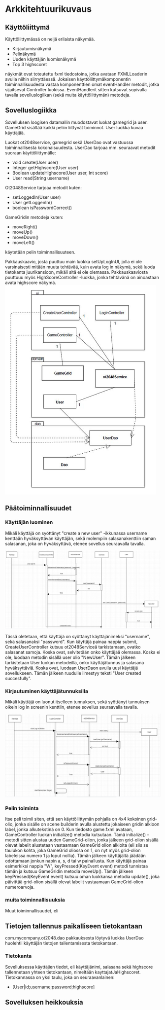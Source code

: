# Arkkitehtuurikuvaus
## Käyttöliittymä
Käyttöliittymässä on neljä erilaista näkymää.
- Kirjautumisnäkymä
- Pelinäkymä
- Uuden käyttäjän luomisnäkymä
- Top 3 highscoret

näykmät ovat toteutettu fxml tiedostoina, jotka avataan FXMLLoaderin avulla niihin siirryttäessä. Jokaisen käyttöliittymäkomponentin toiminnallisuudesta vastaa komponenttien omat eventHandler metodit, jotka sijaitsevat Controller luokissa. EventHandlerit sitten kutsuvat sopivalla tavalla sovelluslogiikan (sekä muita käyttöliittymän) metodeja. 

## Sovelluslogiikka
Sovelluksen loogisen datamallin muodostavat luokat gamegrid ja user. GameGrid sisältää kaikki peliin liittyvät toiminnot. User luokka kuvaa käyttäjää.


Luokat ot2048service, gamegrid sekä UserDao ovat vastuussa toiminnallisesta kokonaisuudesta.
UserDao tarjoaa mm. seuraavat metodit suoraan käyttöliittymälle:

- void create(User user)
- Integer getHighscore(User user)
- Boolean updateHighscore(User user, Int score)
- User read(String username)



Ot2048Service tarjoaa metodit kuten:
- setLoggedIn(User user)
- User getLoggenIn()
- boolean isPasswordCorrect()

GameGridin metodeja kuten:
- moveRight()
- moveUp()
- moveDown()
- moveLeft()

käytetään pelin toiminnallisuuteen.








Pakkauskaavio, josta puuttuu main luokka setUpLogInUI, jolla ei ole varsinaisesti mitään muuta tehtävää, kuin avata log in näkymä, sekä luoda tietokanta juurikansioon, mikäli sitä ei ole olemassa. Pakkauskaaviosta puuttuuu myös HighScoreController -luokka, jonka tehtävänä on ainoastaan avata highscore näkymä.
<img src="https://github.com/lehtoneo/ot-harjoitustyo/blob/master/ot2048/dokumentaatio/kuvia/uusiPakkausKaavioKuva.JPG">

## Päätoiminnallisuudet

### Käyttäjän luominen

Mikäli käyttäjä on syöttänyt "create a new user" -ikkunassa username kenttään hyväksyttävän käyttäjän, sekä molempiin salasanakenttiin saman salasanan, joka on hyväksyttävä, etenee sovellus seuraavalla tavalla.


<img src="https://github.com/lehtoneo/ot-harjoitustyo/blob/master/ot2048/dokumentaatio/kuvia/ohtesekvenssiuusi.JPG">

 Tässä oletetaan, että käyttäjä on syöttänyt käyttäjänimeksi "username", sekä salasanaksi "password".
 Kun käyttäjä painaa nappia submit, CreateUserController kutsuu ot2048Serviceä tarkistamaan, ovatko salasanat samoja. Koska ovat, selvitetään onko käyttäjää olemassa. Koska ei ole, luodaan metodin sisällä user olio "NewUser". Tämän jälkeen tarkistetaan User luokan metodeilla, onko käyttäjätunnus ja salasana hyväksyttäviä. Koska ovat, luodaan UserDaon avulla uusi käyttäjä sovellukseen. Tämän jälkeen ruudulle ilmestyy teksti "User created succesfully".

### Kirjautuminen käyttäjätunnuksilla

Mikäli käyttäjä on luonut itselleen tunnuksen, sekä syöttänyt tunnuksen oikein log in screenin kenttiin, etenee sovellus seuraavalla tavalla.

<img src="https://github.com/lehtoneo/ot-harjoitustyo/blob/master/ot2048/dokumentaatio/kuvia/logInSekvenssi.JPG">

### Pelin toiminta

Itse peli toimii siten, että sen käyttöliittymän pohjalla on 4x4 kokoinen grid-olio, jonka sisälle on scene builderin avulla alustettu jokaiseen gridin alkioon label, jonka alkutekstinä on 0. Kun tiedosto game.fxml avataan, GameController luokan initialize() metodia kutsutaan. Tämä  initialize() -metodi sitten alustaa uuden GameGrid-olion, jonka jälkeen grid-olion sisällä olevat labelit alustetaan vastaamaan GameGrid olion alkioita (eli siis se taulukon kohta, joka GameGrid oliossa on 1, on nyt myös grid-olion labeleissa numero 1 ja loput nollia). Tämän jälkeen käyttäjältä jäädään odottamaan jonkun napin a, s, d tai w painallusta. Kun käyttäjä painaa esimerkiksi nappia "W", keyPressed(KeyEvent event) metodi tunnistaa tämän ja kutsuu GameGridin metodia moveUp(). Tämän jälkeen keyPressed(KeyEvent event) kutsuu oman luokkansa metodia update(), joka päivittää grid-olion sisällä olevat labelit vastaamaan GameGrid-olion numeroarvoja. 

### muita toiminnallisuuksia

Muut toiminnallisuudet, eli 

## Tietojen tallennus paikalliseen tietokantaan
com.mycompany.ot2048.dao pakkauksesta löytyvä luokka UserDao huolehtii käyttäjän tietojen tallentamisesta tietokantaan.

### Tietokanta

Sovelluksessa käyttäjien tiedot, eli käyttäjänimi, salasana sekä highscore tallennetaan yhteen tietokantaan, nimeltään kayttajatJaHighscoret. Tietokannassa on yksi taulu, joka on seuraavanlainen:
- [User|id;username;password;highscore]

## Sovelluksen heikkouksia
